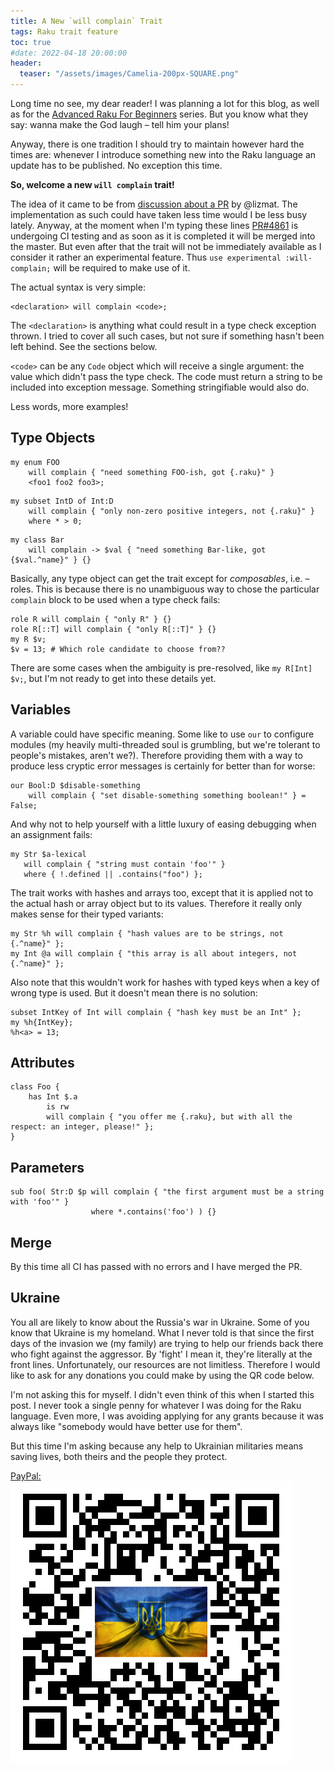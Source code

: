 ```yaml
---
title: A New `will complain` Trait
tags: Raku trait feature
toc: true
#date: 2022-04-18 20:00:00
header:
  teaser: "/assets/images/Camelia-200px-SQUARE.png"
---
```

Long time no see, my dear reader! I was planning a lot for this blog, as well as
for the [Advanced Raku For Beginners](/arfb.html) series. But you know what they
say: wanna make the God laugh – tell him your plans!

Anyway, there is one tradition I should try to maintain however hard the times
are: whenever I introduce something new into the Raku language an update has to
be published. No exception this time.

**So, welcome a new `will complain` trait!**

The idea of it came to be from [discussion about a
PR](https://github.com/rakudo/rakudo/pull/4840) by @lizmat. The implementation
as such could have taken less time would I be less busy lately. Anyway, at the 
moment when I'm typing these lines
[PR#4861](https://github.com/rakudo/rakudo/pull/4861) is undergoing CI testing
and as soon as it is completed it will be merged into the master. But even
after that the trait will not be immediately available as I consider it rather
an experimental feature. Thus `use experimental :will-complain;` will be
required to make use of it.

The actual syntax is very simple:

```
<declaration> will complain <code>;
```

The `<declaration>` is anything what could result in a type check exception
thrown. I tried to cover all such cases, but not sure if something hasn't been
left behind. See the sections below.

`<code>` can be any `Code` object which will receive a single argument: the value
which didn't pass the type check. The code must return a string to be included
into exception message. Something stringifiable would also do.

Less words, more examples! 

## Type Objects

```
my enum FOO 
    will complain { "need something FOO-ish, got {.raku}" } 
    <foo1 foo2 foo3>;
```

```
my subset IntD of Int:D 
    will complain { "only non-zero positive integers, not {.raku}" } 
    where * > 0;
```

```
my class Bar 
    will complain -> $val { "need something Bar-like, got {$val.^name}" } {}
```

Basically, any type object can get the trait except for _composables_, i.e. –
roles. This is because there is no unambiguous way to chose the particular
`complain` block to be used when a type check fails:

```
role R will complain { "only R" } {}
role R[::T] will complain { "only R[::T]" } {}
my R $v;
$v = 13; # Which role candidate to choose from??
```

There are some cases when the ambiguity is pre-resolved, like `my R[Int] $v;`,
but I'm not ready to get into these details yet.

## Variables

A variable could have specific meaning. Some like to use `our` to configure
modules (my heavily multi-threaded soul is grumbling, but we're tolerant to
people's mistakes, aren't we?). Therefore providing them with a way to produce
less cryptic error messages is certainly for better than for worse:

```
our Bool:D $disable-something
    will complain { "set disable-something something boolean!" } = False;
```

And why not to help yourself with a little luxury of easing debugging when an
assignment fails:

```
my Str $a-lexical 
   will complain { "string must contain 'foo'" } 
   where { !.defined || .contains("foo") }; 
```

The trait works with hashes and arrays too, except that it is applied not to the
actual hash or array object but to its values. Therefore it really only makes
sense for their typed variants:

```
my Str %h will complain { "hash values are to be strings, not {.^name}" };
my Int @a will complain { "this array is all about integers, not {.^name}" };
```

Also note that this wouldn't work for hashes with typed keys when a key of wrong
type is used. But it doesn't mean there is no solution:

```
subset IntKey of Int will complain { "hash key must be an Int" };
my %h{IntKey};
%h<a> = 13;
```

## Attributes

```
class Foo {
    has Int $.a 
        is rw 
        will complain { "you offer me {.raku}, but with all the respect: an integer, please!" };
}
```

## Parameters

```
sub foo( Str:D $p will complain { "the first argument must be a string with 'foo'" } 
                  where *.contains('foo') ) {}
```

## Merge

By this time all CI has passed with no errors and I have merged the PR. 

## Ukraine

You all are likely to know about the Russia's war in Ukraine. Some of you know
that Ukraine is my homeland. What I never told is that since the first days of
the invasion we (my family) are trying to help our friends back there who fight
against the aggressor. By 'fight' I mean it, they're literally at the front
lines.  Unfortunately, our resources are not limitless. Therefore I would like
to ask for any donations you could make by using the QR code below.

I'm not asking this for myself. I didn't even think of this when I started this
post. I never took a single penny for whatever I was doing for the Raku
language. Even more, I was avoiding applying for any grants because it was
always like "somebody would have better use for them".

But this time I'm asking because any help to Ukrainian militaries means saving
lives, both theirs and the people they protect.

[PayPal:<br/>![PayPal Donate](/assets/images/PayPalQR.png)
](https://paypal.me/vrurg?country.x=US&locale.x=en_US)
